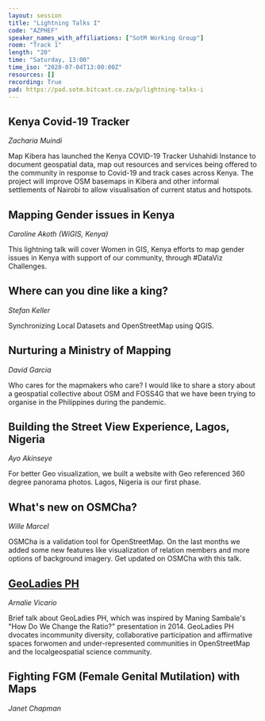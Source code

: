 ```yaml
---
layout: session
title: "Lightning Talks I"
code: "AZPHEF"
speaker_names_with_affiliations: ["SotM Working Group"]
room: "Track 1"
length: "20"
time: "Saturday, 13:00"
time_iso: "2020-07-04T13:00:00Z"
resources: []
recording: True
pad: https://pad.sotm.bitcast.co.za/p/lightning-talks-i
---
```

## Kenya Covid-19 Tracker
*Zacharia Muindi*

Map Kibera has launched the Kenya COVID-19 Tracker Ushahidi Instance to document geospatial data, map out resources and services being offered to the community in response to Covid-19 and track cases across Kenya. The project will improve OSM basemaps in Kibera and other informal settlements of Nairobi to allow visualisation of current status and hotspots.

## Mapping Gender issues in Kenya
*Caroline Akoth (WiGIS, Kenya)*

This lightning talk will cover Women in GIS, Kenya efforts to map gender issues in Kenya with support of our community, through #DataViz Challenges.

## Where can you dine like a king?
*Stefan Keller*

Synchronizing Local Datasets and OpenStreetMap using QGIS.

## Nurturing a Ministry of Mapping
*David Garcia*

Who cares for the mapmakers who care? I would like to share a story about a geospatial collective about OSM and FOSS4G that we have been trying to organise in the Philippines during the pandemic.

## Building the Street View Experience, Lagos, Nigeria
*Ayo Akinseye*

For better Geo visualization, we built a website with Geo referenced 360 degree panorama photos. Lagos, Nigeria is our first phase.

## What's new on OSMCha?
*Wille Marcel*

OSMCha is a validation tool for OpenStreetMap. On the last months we added some new features like visualization of relation members and more options of background imagery. Get updated on OSMCha with this talk.

## [GeoLadies PH](https://www.facebook.com/geoladiesph/)
*Arnalie Vicario*

Brief talk about GeoLadies PH, which was inspired by Maning Sambale's &#34;How Do We Change the Ratio?&#34; presentation in 2014. GeoLadies PH dvocates incommunity diversity, collaborative participation and affirmative spaces forwomen and under-represented communities in OpenStreetMap and the localgeospatial science community.

## Fighting FGM (Female Genital Mutilation) with Maps
*Janet Chapman*
